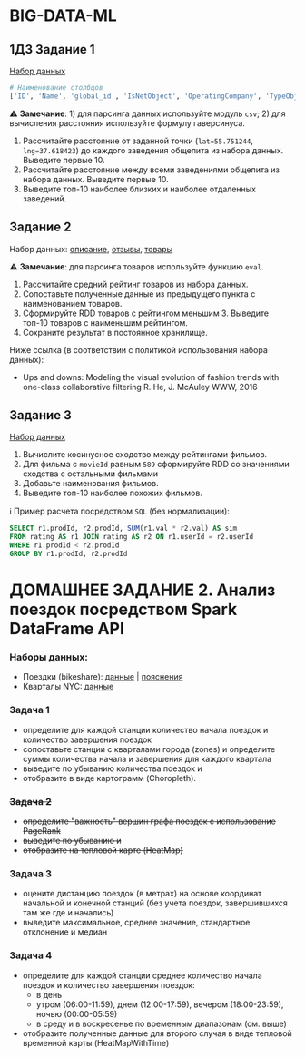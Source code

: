 # BIG-DATA-ML

## 1ДЗ **Задание 1**

[Набор данных](../data/places.csv)

```python
# Наименование столбцов
['ID', 'Name', 'global_id', 'IsNetObject', 'OperatingCompany', 'TypeObject', 'AdmArea', 'District', 'Address', 'PublicPhone', 'SeatsCount', 'SocialPrivileges', 'Longitude_WGS84', 'Latitude_WGS84', 'geoData']
```

⚠️ **Замечание**: 1) для парсинга данных используйте модуль `csv`; 2) для вычисления расстояния используйте формулу гаверсинуса.

1. Рассчитайте расстояние от заданной точки (`lat=55.751244`, `lng=37.618423`) до каждого заведения общепита из набора данных. Выведите первые 10. 
2. Рассчитайте расстояние между всеми заведениями общепита из набора данных. Выведите первые 10.
3. Выведите топ-10 наиболее близких и наиболее отдаленных заведений.

## **Задание 2**

Набор данных: [описание](http://jmcauley.ucsd.edu/data/amazon/links.html), [отзывы](http://snap.stanford.edu/data/amazon/productGraph/categoryFiles/reviews_Electronics_5.json.gz), [товары](http://snap.stanford.edu/data/amazon/productGraph/categoryFiles/meta_Electronics.json.gz)

⚠️ **Замечание**: для парсинга товаров используйте функцию `eval`.

1. Рассчитайте средний рейтинг товаров из набора данных. 
2. Сопоставьте полученные данные из предыдущего пункта с наименованием товаров.
3. Сформируйте RDD товаров с рейтингом меньшим 3. Выведите топ-10 товаров с наименьшим рейтингом.
4. Сохраните результат в постоянное хранилище.

Ниже ссылка (в соответствии с политикой использования набора данных): 
- Ups and downs: Modeling the visual evolution of fashion trends with one-class collaborative filtering
R. He, J. McAuley
WWW, 2016

## **Задание 3**

[Набор данных](http://files.grouplens.org/datasets/movielens/ml-latest-small.zip)

1. Вычислите косинусное сходство между рейтингами фильмов.
2. Для фильма с `movieId` равным `589` сформируйте RDD со значениями сходства с остальными фильмами
3. Добавьте наименования фильмов.
2. Выведите топ-10 наиболее похожих фильмов.

ℹ️ Пример расчета посредством `SQL` (без нормализации):
```sql
SELECT r1.prodId, r2.prodId, SUM(r1.val * r2.val) AS sim
FROM rating AS r1 JOIN rating AS r2 ON r1.userId = r2.userId
WHERE r1.prodId < r2.prodId
GROUP BY r1.prodId, r2.prodId
```
# ДОМАШНЕЕ ЗАДАНИЕ 2. Анализ поездок посредством Spark DataFrame API


### Наборы данных:
- Поездки (bikeshare): [данные](https://s3.amazonaws.com/tripdata/201902-citibike-tripdata.csv.zip) | [пояснения](https://www.citibikenyc.com/system-data)
- Кварталы NYC: [данные](https://data.cityofnewyork.us/api/geospatial/d3c5-ddgc?method=export&format=GeoJSON)

### Задача 1

- определите для каждой станции количество начала поездок и количество завершения поездок
- сопоставьте станции с кварталами города (zones) и определите суммы количества начала и завершения для каждого квартала
- выведите по убыванию количества поездок и 
- отобразите в виде картограмм (Choropleth).  

### ~~Задача 2~~
<del> 

- определите "важность" вершин графа поездок с использование PageRank
- выведите по убыванию и 
- отобразите на тепловой карте (HeatMap)

</del>

### Задача 3

- оцените дистанцию поездок (в метрах) на основе координат начальной и конечной станций (без учета поездок, завершившихся там же где и начались)
- выведите максимальное, среднее значение, стандартное отклонение и медиан

### Задача 4

- определите для каждой станции среднее количество начала поездок и количество завершения поездок:
    - в день 
    - утром (06:00-11:59), днем (12:00-17:59), вечером (18:00-23:59), ночью (00:00-05:59)
    - в среду и в воскресенье по временным диапазонам (см. выше)
- отобразите полученные данные для второго случая в виде тепловой временной карты (HeatMapWithTime) 
